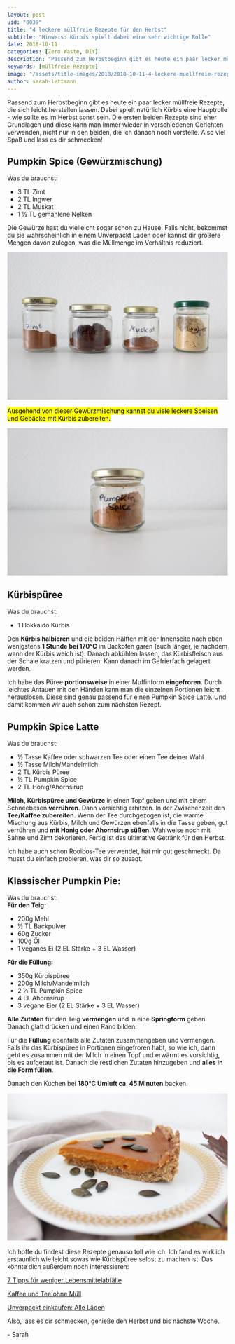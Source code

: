 ```yaml
---
layout: post
uid: "0039"
title: "4 leckere müllfreie Rezepte für den Herbst"
subtitle: "Hinweis: Kürbis spielt dabei eine sehr wichtige Rolle"
date: 2018-10-11
categories: [Zero Waste, DIY]
description: "Passend zum Herbstbeginn gibt es heute ein paar lecker müllfreie Rezepte, die sich leicht herstellen lassen. Dabei spielt natürlich Kürbis eine Hauptrolle."
keywords: [müllfreie Rezepte]
image: "/assets/title-images/2018/2018-10-11-4-leckere-muellfreie-rezepte-fuer-den-herbst.jpg"
author: sarah-lettmann
---
```

Passend zum Herbstbeginn gibt es heute ein paar lecker müllfreie Rezepte, die sich leicht herstellen lassen. Dabei spielt natürlich Kürbis eine Hauptrolle - wie sollte es im Herbst sonst sein. Die ersten beiden Rezepte sind eher Grundlagen und diese kann man immer wieder in verschiedenen Gerichten verwenden, nicht nur in den beiden, die ich danach noch vorstelle. Also viel Spaß und lass es dir schmecken!

## Pumpkin Spice (Gewürzmischung)
Was du brauchst:  
- 3 TL Zimt  
- 2 TL Ingwer  
- 2 TL Muskat  
- 1 ½ TL gemahlene Nelken

Die Gewürze hast du vielleicht sogar schon zu Hause. Falls nicht, bekommst du sie wahrscheinlich in einem Unverpackt Laden oder kannst dir größere Mengen davon zulegen, was die Müllmenge im Verhältnis reduziert.

![Lose Gewürze](/assets/inpost-images/2018/2018-10-11-gewuerze.jpg "© {{ site.title }}")

<mark>Ausgehend von dieser Gewürzmischung kannst du viele leckere Speisen und Gebäcke mit Kürbis zubereiten.</mark>

![Fertige Gewürzmischung](/assets/inpost-images/2018/2018-10-11-fertige-gewuerzmischung.jpg "© {{ site.title }}")

## Kürbispüree
Was du brauchst:  
- 1 Hokkaido Kürbis

Den **Kürbis halbieren** und die beiden Hälften mit der Innenseite nach oben wenigstens **1 Stunde bei 170°C** im Backofen garen (auch länger, je nachdem wann der Kürbis weich ist). Danach abkühlen lassen, das Kürbisfleisch aus der Schale kratzen und pürieren. Kann danach im Gefrierfach gelagert werden.

Ich habe das Püree **portionsweise** in einer Muffinform **eingefroren**. Durch leichtes Antauen mit den Händen kann man die einzelnen Portionen leicht herauslösen. Diese sind genau passend für einen Pumpkin Spice Latte. Und damit kommen wir auch schon zum nächsten Rezept.

## Pumpkin Spice Latte
Was du brauchst:  
- ½ Tasse Kaffee oder schwarzen Tee oder einen Tee deiner Wahl  
- ½ Tasse Milch/Mandelmilch  
- 2 TL Kürbis Püree  
- ½ TL Pumpkin Spice  
- 2 TL Honig/Ahornsirup

**Milch, Kürbispüree und Gewürze** in einen Topf geben und mit einem Schneebesen **verrühren**. Dann vorsichtig erhitzen. In der Zwischenzeit den **Tee/Kaffee zubereiten**. Wenn der Tee durchgezogen ist, die warme Mischung aus Kürbis, Milch und Gewürzen ebenfalls in die Tasse geben, gut verrühren und **mit Honig oder Ahornsirup süßen**. Wahlweise noch mit Sahne und Zimt dekorieren. Fertig ist das ultimative Getränk für den Herbst.

Ich habe auch schon Rooibos-Tee verwendet, hat mir gut geschmeckt. Da musst du einfach probieren, was dir so zusagt.

## Klassischer Pumpkin Pie:
Was du brauchst:  
**Für den Teig:**  
- 200g Mehl  
- ½ TL Backpulver  
- 60g Zucker  
- 100g Öl  
- 1 veganes Ei (2 EL Stärke + 3 EL Wasser)

**Für die Füllung:**  
- 350g Kürbispüree  
- 200g Milch/Mandelmilch  
- 2 ½ TL Pumpkin Spice  
- 4 EL Ahornsirup  
- 3 vegane Eier (2 EL Stärke + 3 EL Wasser)

**Alle Zutaten** für den Teig **vermengen** und in eine **Springform** geben. Danach glatt drücken und einen Rand bilden.

Für die **Füllung** ebenfalls alle Zutaten zusammengeben und vermengen. Falls ihr das Kürbispüree in Portionen eingefroren habt, so wie ich, dann gebt es zusammen mit der Milch in einen Topf und erwärmt es vorsichtig, bis es aufgetaut ist. Danach die restlichen Zutaten hinzugeben und **alles in die Form füllen**.

Danach den Kuchen bei **180°C Umluft ca. 45 Minuten** backen.

![Kürbis Kuchen oder auch Pumpkin Pie](/assets/inpost-images/2018/2018-10-11-kuerbis-kuchen.jpg "© {{ site.title }}")

Ich hoffe du findest diese Rezepte genauso toll wie ich. Ich fand es wirklich erstaunlich wie leicht sowas wie Kürbispüree selbst zu machen ist. Das könnte dich außerdem noch interessieren:

[7 Tipps für weniger Lebensmittelabfälle](/blog/7-tipps-fuer-weniger-lebensmittelabfaelle)

[Kaffee und Tee ohne Müll](/blog/zero-waste-kaffee-und-tee-ohne-muell)

[Unverpackt einkaufen: Alle Läden](/blog/unverpackt-einkaufen-alle-laeden)

Also, lass es dir schmecken, genieße den Herbst und bis nächste Woche.

\- Sarah

